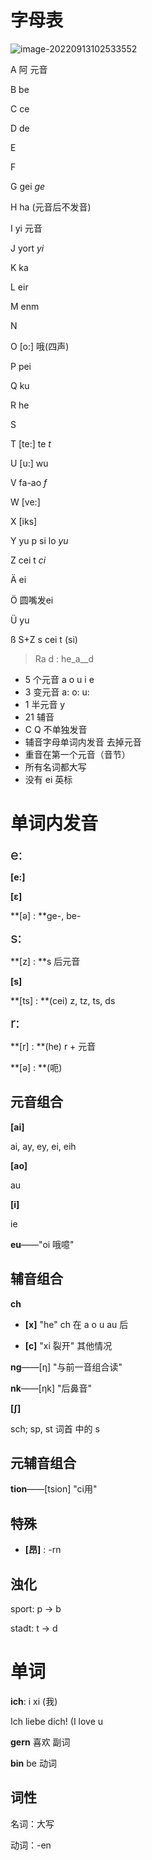# 字母表

![image-20220913102533552](http://img.giantbear.top/img/20220913102543.png)

A 阿 元音

B be

C ce

D de

E

F

G gei *ge*

H ha (元音后不发音)

I yi 元音

J yort *yi*

K ka

L eir

M enm

N

O [o:] 哦(四声)

P pei

Q ku

R he

S

T [te:] te *t*

U [u:] wu

V fa-ao *f*

W [ve:]

X [iks]

Y yu p si lo *yu*

Z cei t *ci*



Ä ei

Ö 圆嘴发ei

Ü yu

ß S+Z s cei t  (si)

> Ra d : he_a__d 



+ 5 个元音 a o u i e
+ 3 变元音 a: o: u:
+ 1 半元音 y
+ 21 辅音
+ C Q 不单独发音
+ 辅音字母单词内发音 去掉元音
+ 重音在第一个元音（音节）
+ 所有名词都大写
+ 没有 ei 英标



# 单词内发音

<span style="font-size:22px">e: </span>

**[e:]**

**[ε]**

**[ə] : **ge-, be-



<span style="font-size:22px">s: </span>

**[z]  : **s 后元音

**[s]**

**[ts] : **(cei) z, tz, ts, ds 



<span style="font-size:22px">r:</span>

**[r] : **(he) r + 元音

**[ə] : **(呃)



## 元音组合

**[ai]**

ai, ay, ey, ei, eih

**[ao]**

au

**[i]**

ie

**eu**——"oi 哦噫" 



## 辅音组合

**ch** 

+ **[x]** "he" ch 在 a o u au 后

+ **[c]** "xi 裂开" 其他情况

**ng**——[η] "与前一音组合读"

**nk**——[ηk] "后鼻音"

 **[∫]**

sch; sp, st 词首 中的 s

  

## 元辅音组合

**tion**——[tsion] "ci用"



## 特殊

+ **[昂]** : -rn



## 浊化

sport: p -> b

stadt: t -> d



# 单词

**ich**: i xi (我)

Ich liebe dich! (I love u

**gern** 喜欢 副词

**bin** be 动词



## 词性

名词：大写

动词：-en